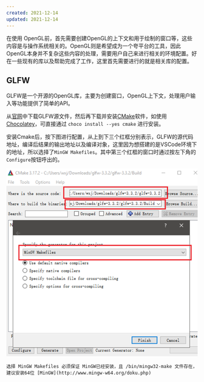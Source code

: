 ```yaml
---
created: 2021-12-14
updated: 2021-12-14
---
```


在使用 OpenGL前，首先需要创建OpenGL的上下文和用于绘制的窗口等，这些内容是与操作系统相关的。OpenGL则是希望成为一个夸平台的工具，因此OpenGL本身并不复杂这些内容的处理，需要用户自己来进行相关的环境配置。好在一些现有的库以及帮助完成了工作，这里首先需要进行的就是相关库的配置。

## GLFW

GLFW是一个开源的OpenGL库，主要为创建窗口，OpenGL上下文，处理用户输入等功能提供了简单的API。

从[官网](https://www.glfw.org/download.html)中下载GLFW源文件，然后再下载并安装[CMake](https://cmake.org/download/)软件，如使用 [Chocolatey](../../Notes/Chocolatey.md)，可直接通过 `choco install --yes cmake` 进行安装。

安装Cmake后，按下图进行配置，从上到下三个红框分别表示，GLFW的源代码地址，编译后结果的输出地址以及编译对象，这里因为想搭建的是VSCode环境下的地址，所以选择了`MinGW Makefiles`。其中第三个红框的窗口时通过按左下角的`Configure`按钮呼出的。

![|400](assets/LearnOpenGL-Ch%2000%20Creating%20a%20Window/image-20211214094401003.png)

```ad-warning
选择 MinGW Makefiles 必须保证 MinGW已经安装，且 /bin/mingw32-make 文件存在，建议安装64位 [MinGW](http://www.mingw-w64.org/doku.php)
```